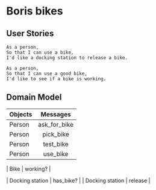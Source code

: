 # Boris bikes

## User Stories

```
As a person,
So that I can use a bike,
I'd like a docking station to release a bike.
```

```
As a person,
So that I can use a good bike,
I'd like to see if a bike is working.
```

## Domain Model


| Objects         |  Messages     |
| -------------   |:-------------:|
| Person          | ask_for_bike  |
| Person          | pick_bike     |
| Person          | test_bike     |
| Person          | use_bike      |


| Bike            | working?      |


| Docking station | has_bike?     |
| Docking station | release       |
